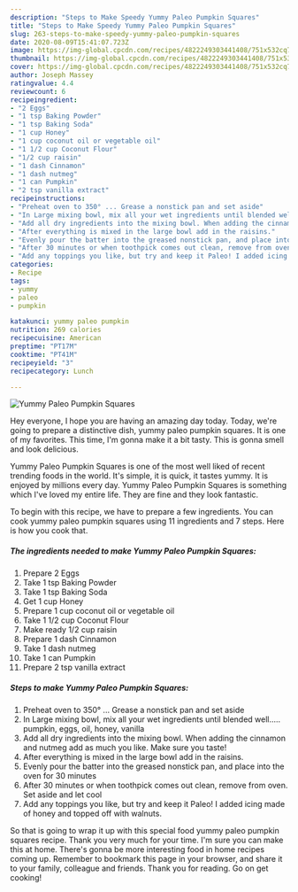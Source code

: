 ```yaml
---
description: "Steps to Make Speedy Yummy Paleo Pumpkin Squares"
title: "Steps to Make Speedy Yummy Paleo Pumpkin Squares"
slug: 263-steps-to-make-speedy-yummy-paleo-pumpkin-squares
date: 2020-08-09T15:41:07.723Z
image: https://img-global.cpcdn.com/recipes/4822249303441408/751x532cq70/yummy-paleo-pumpkin-squares-recipe-main-photo.jpg
thumbnail: https://img-global.cpcdn.com/recipes/4822249303441408/751x532cq70/yummy-paleo-pumpkin-squares-recipe-main-photo.jpg
cover: https://img-global.cpcdn.com/recipes/4822249303441408/751x532cq70/yummy-paleo-pumpkin-squares-recipe-main-photo.jpg
author: Joseph Massey
ratingvalue: 4.4
reviewcount: 6
recipeingredient:
- "2 Eggs"
- "1 tsp Baking Powder"
- "1 tsp Baking Soda"
- "1 cup Honey"
- "1 cup coconut oil or vegetable oil"
- "1 1/2 cup Coconut Flour"
- "1/2 cup raisin"
- "1 dash Cinnamon"
- "1 dash nutmeg"
- "1 can Pumpkin"
- "2 tsp vanilla extract"
recipeinstructions:
- "Preheat oven to 350° ... Grease a nonstick pan and set aside"
- "In Large mixing bowl, mix all your wet ingredients until blended well.....  pumpkin, eggs, oil, honey, vanilla"
- "Add all dry ingredients into the mixing bowl. When adding the cinnamon and nutmeg add as much you like. Make sure you taste!"
- "After everything is mixed in the large bowl add in the raisins."
- "Evenly pour the batter into the greased nonstick pan, and place into the oven for 30 minutes"
- "After 30 minutes or when toothpick comes out clean, remove from oven. Set aside and let cool"
- "Add any toppings you like, but try and keep it Paleo! I added icing made of honey and topped off with walnuts."
categories:
- Recipe
tags:
- yummy
- paleo
- pumpkin

katakunci: yummy paleo pumpkin 
nutrition: 269 calories
recipecuisine: American
preptime: "PT17M"
cooktime: "PT41M"
recipeyield: "3"
recipecategory: Lunch

---
```



![Yummy Paleo Pumpkin Squares](https://img-global.cpcdn.com/recipes/4822249303441408/751x532cq70/yummy-paleo-pumpkin-squares-recipe-main-photo.jpg)

Hey everyone, I hope you are having an amazing day today. Today, we're going to prepare a distinctive dish, yummy paleo pumpkin squares. It is one of my favorites. This time, I'm gonna make it a bit tasty. This is gonna smell and look delicious.



Yummy Paleo Pumpkin Squares is one of the most well liked of recent trending foods in the world. It's simple, it is quick, it tastes yummy. It is enjoyed by millions every day. Yummy Paleo Pumpkin Squares is something which I've loved my entire life. They are fine and they look fantastic.


To begin with this recipe, we have to prepare a few ingredients. You can cook yummy paleo pumpkin squares using 11 ingredients and 7 steps. Here is how you cook that.

##### The ingredients needed to make Yummy Paleo Pumpkin Squares:

1. Prepare 2 Eggs
1. Take 1 tsp Baking Powder
1. Take 1 tsp Baking Soda
1. Get 1 cup Honey
1. Prepare 1 cup coconut oil or vegetable oil
1. Take 1 1/2 cup Coconut Flour
1. Make ready 1/2 cup raisin
1. Prepare 1 dash Cinnamon
1. Take 1 dash nutmeg
1. Take 1 can Pumpkin
1. Prepare 2 tsp vanilla extract




##### Steps to make Yummy Paleo Pumpkin Squares:

1. Preheat oven to 350° ... Grease a nonstick pan and set aside
1. In Large mixing bowl, mix all your wet ingredients until blended well.....  pumpkin, eggs, oil, honey, vanilla
1. Add all dry ingredients into the mixing bowl. When adding the cinnamon and nutmeg add as much you like. Make sure you taste!
1. After everything is mixed in the large bowl add in the raisins.
1. Evenly pour the batter into the greased nonstick pan, and place into the oven for 30 minutes
1. After 30 minutes or when toothpick comes out clean, remove from oven. Set aside and let cool
1. Add any toppings you like, but try and keep it Paleo! I added icing made of honey and topped off with walnuts.




So that is going to wrap it up with this special food yummy paleo pumpkin squares recipe. Thank you very much for your time. I'm sure you can make this at home. There's gonna be more interesting food in home recipes coming up. Remember to bookmark this page in your browser, and share it to your family, colleague and friends. Thank you for reading. Go on get cooking!
